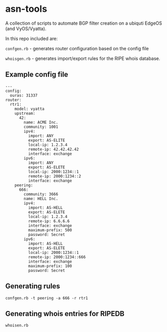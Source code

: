 # asn-tools

A collection of scripts to automate BGP filter creation on a ubiquti EdgeOS (and VyOS/Vyatta).

In this repo included are:

`confgen.rb` - generates router configuration based on the config file

`whoisgen.rb` - generates import/export rules for the RIPE whois database.


## Example config file

```
---
config:
  ouras: 31337
router:
  rtr1:
    model: vyatta
    upstream:
      42:
        name: ACME Inc.
        community: 1001
        ipv4:
          import: ANY
          export: AS-ELITE
          local-ip: 1.2.3.4
          remote-ip: 42.42.42.42
          interface: exchange
        ipv6:
          import: ANY
          export: AS-ELETE
          local-ip: 2000:1234::1
          remote-ip: 2000:1234::2
          interface: exchange
    peering:
      666:
        community: 3666
        name: HELL Inc.
        ipv4:
          import: AS-HELL
          export: AS-ELETE
          local-ip: 1.2.3.4
          remote-ip: 6.6.6.6
          interface: exchange
          maximum-prefix: 500
          password: Secret
        ipv6:
          import: AS-HELL
          export: AS-ELETE
          local-ip: 2000:1234::1
          remote-ip: 2000:1234::666
          interface: exchange
          maximum-prefix: 100
          password: Secret
```

## Generating rules

`confgen.rb -t peering -a 666 -r rtr1`

## Generating whois entries for RIPEDB

`whoisen.rb`

